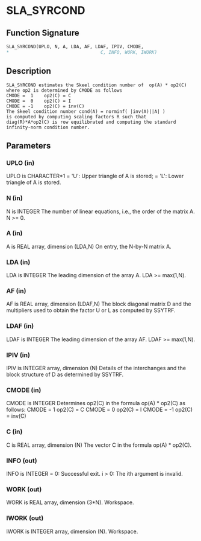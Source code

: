 # SLA_SYRCOND

## Function Signature

```fortran
SLA_SYRCOND(UPLO, N, A, LDA, AF, LDAF, IPIV, CMODE,
*                                  C, INFO, WORK, IWORK)
```

## Description


    SLA_SYRCOND estimates the Skeel condition number of  op(A) * op2(C)
    where op2 is determined by CMODE as follows
    CMODE =  1    op2(C) = C
    CMODE =  0    op2(C) = I
    CMODE = -1    op2(C) = inv(C)
    The Skeel condition number cond(A) = norminf( |inv(A)||A| )
    is computed by computing scaling factors R such that
    diag(R)*A*op2(C) is row equilibrated and computing the standard
    infinity-norm condition number.

## Parameters

### UPLO (in)

UPLO is CHARACTER*1 = 'U': Upper triangle of A is stored; = 'L': Lower triangle of A is stored.

### N (in)

N is INTEGER The number of linear equations, i.e., the order of the matrix A. N >= 0.

### A (in)

A is REAL array, dimension (LDA,N) On entry, the N-by-N matrix A.

### LDA (in)

LDA is INTEGER The leading dimension of the array A. LDA >= max(1,N).

### AF (in)

AF is REAL array, dimension (LDAF,N) The block diagonal matrix D and the multipliers used to obtain the factor U or L as computed by SSYTRF.

### LDAF (in)

LDAF is INTEGER The leading dimension of the array AF. LDAF >= max(1,N).

### IPIV (in)

IPIV is INTEGER array, dimension (N) Details of the interchanges and the block structure of D as determined by SSYTRF.

### CMODE (in)

CMODE is INTEGER Determines op2(C) in the formula op(A) * op2(C) as follows: CMODE = 1 op2(C) = C CMODE = 0 op2(C) = I CMODE = -1 op2(C) = inv(C)

### C (in)

C is REAL array, dimension (N) The vector C in the formula op(A) * op2(C).

### INFO (out)

INFO is INTEGER = 0: Successful exit. i > 0: The ith argument is invalid.

### WORK (out)

WORK is REAL array, dimension (3*N). Workspace.

### IWORK (out)

IWORK is INTEGER array, dimension (N). Workspace.

